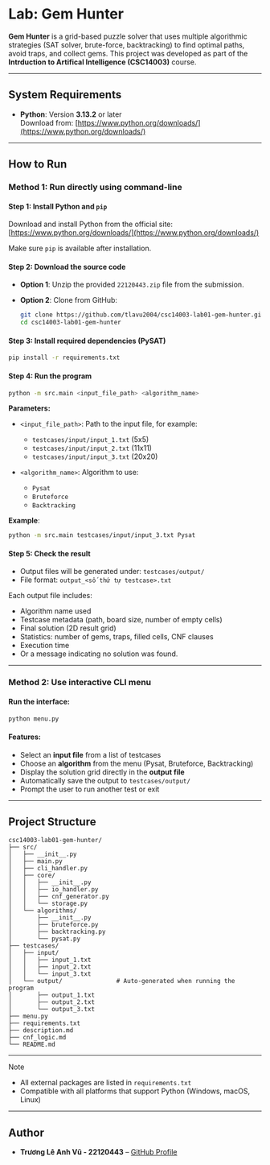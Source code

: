# Lab: Gem Hunter

**Gem Hunter** is a grid-based puzzle solver that uses multiple algorithmic strategies (SAT solver, brute-force, backtracking) to find optimal paths, avoid traps, and collect gems. This project was developed as part of the **Intrduction to Artifical Intelligence (CSC14003)** course.

---

## System Requirements

- **Python**: Version **3.13.2** or later  
  Download from: [https://www.python.org/downloads/](https://www.python.org/downloads/)

---

## How to Run

### Method 1: **Run directly using command-line**

#### Step 1: Install Python and `pip`

Download and install Python from the official site: [https://www.python.org/downloads/](https://www.python.org/downloads/)

Make sure `pip` is available after installation.

#### Step 2: Download the source code

- **Option 1**: Unzip the provided `22120443.zip` file from the submission.
- **Option 2**: Clone from GitHub:

  ```bash
  git clone https://github.com/tlavu2004/csc14003-lab01-gem-hunter.git
  cd csc14003-lab01-gem-hunter
  ```

#### Step 3: Install required dependencies (PySAT)

```bash
pip install -r requirements.txt
```

#### Step 4: Run the program

```bash
python -m src.main <input_file_path> <algorithm_name>
```

**Parameters:**

- `<input_file_path>`: Path to the input file, for example:
  - `testcases/input/input_1.txt` (5x5)
  - `testcases/input/input_2.txt` (11x11)
  - `testcases/input/input_3.txt` (20x20)

- `<algorithm_name>`: Algorithm to use:
  - `Pysat`
  - `Bruteforce`
  - `Backtracking`

**Example**:

```bash
python -m src.main testcases/input/input_3.txt Pysat
```

#### Step 5: Check the result

- Output files will be generated under: `testcases/output/`
- File format: `output_<số thứ tự testcase>.txt`

Each output file includes:

- Algorithm name used
- Testcase metadata (path, board size, number of empty cells)
- Final solution (2D result grid)
- Statistics: number of gems, traps, filled cells, CNF clauses
- Execution time
- Or a message indicating no solution was found.

---

### Method 2: **Use interactive CLI menu**

#### Run the interface:

```bash
python menu.py
```

#### Features:

- Select an **input file** from a list of testcases
- Choose an **algorithm** from the menu (Pysat, Bruteforce, Backtracking)
- Display the solution grid directly in the **output file**
- Automatically save the output to `testcases/output/`
- Prompt the user to run another test or exit

---

## Project Structure

```
csc14003-lab01-gem-hunter/
├── src/                 
│   ├── __init__.py
│   ├── main.py  
│   ├── cli_handler.py   
│   ├── core/            
│   │   ├── __init__.py
│   │   ├── io_handler.py
│   │   ├── cnf_generator.py
│   │   └── storage.py
│   └── algorithms/      
│       ├── __init__.py
│       ├── bruteforce.py
│       ├── backtracking.py
│       └── pysat.py
├── testcases/ 
│   ├── input/      
│   │   ├── input_1.txt
│   │   ├── input_2.txt
│   │   └── input_3.txt
│   └── output/               # Auto-generated when running the program
│       ├── output_1.txt
│       ├── output_2.txt
│       └── output_3.txt
├── menu.py
├── requirements.txt
├── description.md
├── cnf_logic.md
└── README.md 
```

---

> [!Note]
> - All external packages are listed in `requirements.txt`
> - Compatible with all platforms that support Python (Windows, macOS, Linux)

---

## Author

- **Trương Lê Anh Vũ - 22120443** – [GitHub Profile](https://github.com/tlavu2004)
